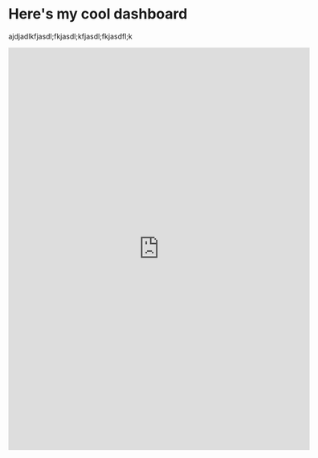 # Here's my cool dashboard

ajdjadlkfjasdl;fkjasdl;kfjasdl;fkjasdfl;k

<iframe src="https://insights.arcgis.com/#/embed/ac74c004f4cd4cf5bf4014d6c4b4ff88" width=600px height=800px frameborder="0"></iframe>
